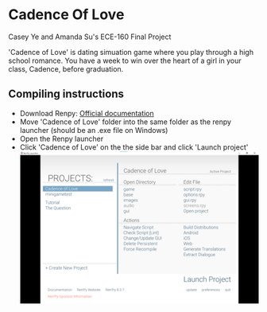 # Cadence Of Love
Casey Ye and Amanda Su's ECE-160 Final Project

'Cadence of Love' is dating simuation game where you play through a high school romance. You have a week to win over the heart of a girl in your class, Cadence, before graduation.

## Compiling instructions
- Download Renpy: [Official documentation](https://www.renpy.org/latest.html)
- Move 'Cadence of Love' folder into the same folder as the renpy launcher (should be an .exe file on Windows)
- Open the Renpy launcher
- Click 'Cadence of Love' on the the side bar and click 'Launch project' 
![launch-image](./Images/renpy.png)